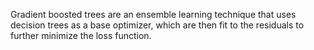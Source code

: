 Gradient boosted trees are an ensemble learning technique that uses decision trees as a base optimizer, which are then fit to the residuals to further minimize the loss function.